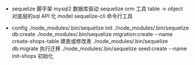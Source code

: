 - sequelize 脚手架
    mysql2 数据库驱动
    sequelize orm 工具 table -> object
    对底层的sql API 化 model
    sequelize-cli 命令行工具

- config
./node_modules/.bin/sequelize init
./node_modules/.bin/sequelize db:create
./node_modules/.bin/sequelize migration:create --name create-shops-table 建表或修改表
./node_modules/.bin/sequelize db:migrate 执行迁移
./node_modules/.bin/sequelize seed:create --name init-shops 初始化